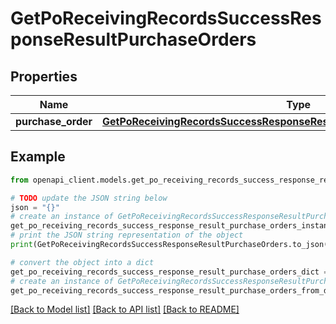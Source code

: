 # GetPoReceivingRecordsSuccessResponseResultPurchaseOrders


## Properties

Name | Type | Description | Notes
------------ | ------------- | ------------- | -------------
**purchase_order** | [**GetPoReceivingRecordsSuccessResponseResultPurchaseOrdersPurchaseOrder**](GetPoReceivingRecordsSuccessResponseResultPurchaseOrdersPurchaseOrder.md) |  | [optional] 

## Example

```python
from openapi_client.models.get_po_receiving_records_success_response_result_purchase_orders import GetPoReceivingRecordsSuccessResponseResultPurchaseOrders

# TODO update the JSON string below
json = "{}"
# create an instance of GetPoReceivingRecordsSuccessResponseResultPurchaseOrders from a JSON string
get_po_receiving_records_success_response_result_purchase_orders_instance = GetPoReceivingRecordsSuccessResponseResultPurchaseOrders.from_json(json)
# print the JSON string representation of the object
print(GetPoReceivingRecordsSuccessResponseResultPurchaseOrders.to_json())

# convert the object into a dict
get_po_receiving_records_success_response_result_purchase_orders_dict = get_po_receiving_records_success_response_result_purchase_orders_instance.to_dict()
# create an instance of GetPoReceivingRecordsSuccessResponseResultPurchaseOrders from a dict
get_po_receiving_records_success_response_result_purchase_orders_from_dict = GetPoReceivingRecordsSuccessResponseResultPurchaseOrders.from_dict(get_po_receiving_records_success_response_result_purchase_orders_dict)
```
[[Back to Model list]](../README.md#documentation-for-models) [[Back to API list]](../README.md#documentation-for-api-endpoints) [[Back to README]](../README.md)


